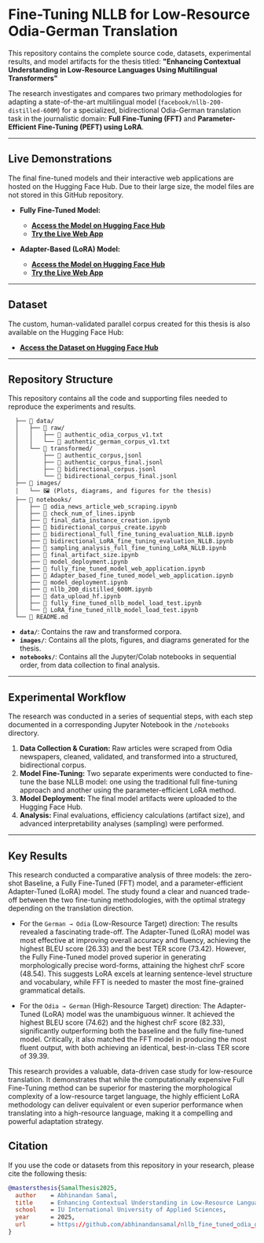 # Fine-Tuning NLLB for Low-Resource Odia-German Translation

This repository contains the complete source code, datasets, experimental results, and model artifacts for the thesis titled: **"Enhancing Contextual Understanding in Low-Resource Languages Using Multilingual Transformers"**

The research investigates and compares two primary methodologies for adapting a state-of-the-art multilingual model (`facebook/nllb-200-distilled-600M`) for a specialized, bidirectional Odia-German translation task in the journalistic domain: **Full Fine-Tuning (FFT)** and **Parameter-Efficient Fine-Tuning (PEFT) using LoRA**.

---

## Live Demonstrations

The final fine-tuned models and their interactive web applications are hosted on the Hugging Face Hub. Due to their large size, the model files are not stored in this GitHub repository.

* **Fully Fine-Tuned Model:**
    * **[Access the Model on Hugging Face Hub](https://huggingface.co/abhinandansamal/nllb-200-distilled-600M-finetuned-odia-german-bidirectional)**
    * **[Try the Live Web App](https://huggingface.co/spaces/abhinandansamal/full_fine_tuned_model_web_application)**

* **Adapter-Based (LoRA) Model:**
    * **[Access the Model on Hugging Face Hub](https://huggingface.co/abhinandansamal/nllb-200-distilled-600M-LoRA-finetuned-odia-german-bidirectional)**
    * **[Try the Live Web App](https://huggingface.co/spaces/abhinandansamal/Adapter_based_fine_tuned_model_web_application)**

---

## Dataset

The custom, human-validated parallel corpus created for this thesis is also available on the Hugging Face Hub:

* **[Access the Dataset on Hugging Face Hub](https://huggingface.co/datasets/abhinandansamal/bidirectional_odia_german_translation_parallel_corpus)**

---

## Repository Structure

This repository contains all the code and supporting files needed to reproduce the experiments and results.


      ├── 📂 data/
      │   ├── 📂 raw/
      │   │   ├── 📄 authentic_odia_corpus_v1.txt
      │   │   └── 📄 authentic_german_corpus_v1.txt
      │   └── 📂 transformed/
      │       ├── 📄 authentic_corpus,jsonl
      │       ├── 📄 authentic_corpus_final.jsonl
      │       ├── 📄 bidirectional_corpus.jsonl
      │       └── 📄 bidirectional_corpus_final.jsonl
      ├── 📂 images/
      │   └── 🖼️ (Plots, diagrams, and figures for the thesis)
      ├── 📂 notebooks/
      │   ├── 📜 odia_news_article_web_scraping.ipynb
      │   ├── 📜 check_num_of_lines.ipynb
      │   ├── 📜 final_data_instance_creation.ipynb
      │   ├── 📜 bidirectional_corpus_create.ipynb
      │   ├── 📜 bidirectional_full_fine_tuning_evaluation_NLLB.ipynb
      │   ├── 📜 bidirectional_LoRA_fine_tuning_evaluation_NLLB.ipynb
      │   ├── 📜 sampling_analysis_full_fine_tuning_LoRA_NLLB.ipynb
      │   ├── 📜 final_artifact_size.ipynb
      │   ├── 📜 model_deployment.ipynb
      │   ├── 📜 fully_fine_tuned_model_web_application.ipynb
      │   ├── 📜 Adapter_based_fine_tuned_model_web_application.ipynb
      │   ├── 📜 model_deployment.ipynb
      │   ├── 📜 nllb_200_distilled_600M.ipynb
      │   ├── 📜 data_upload_hf.ipynb
      │   ├── 📜 fully_fine_tuned_nllb_model_load_test.ipynb
      │   └── 📜 LoRA_fine_tuned_nllb_model_load_test.ipynb
      └── 📜 README.md


* **`data/`**: Contains the raw and transformed corpora.
* **`images/`**: Contains all the plots, figures, and diagrams generated for the thesis.
* **`notebooks/`**: Contains all the Jupyter/Colab notebooks in sequential order, from data collection to final analysis.

---

## Experimental Workflow

The research was conducted in a series of sequential steps, with each step documented in a corresponding Jupyter Notebook in the `/notebooks` directory.

1.  **Data Collection & Curation:** Raw articles were scraped from Odia newspapers, cleaned, validated, and transformed into a structured, bidirectional corpus.
2.  **Model Fine-Tuning:** Two separate experiments were conducted to fine-tune the base NLLB model: one using the traditional full fine-tuning approach and another using the parameter-efficient LoRA method.
3.  **Model Deployment:** The final model artifacts were uploaded to the Hugging Face Hub.
4.  **Analysis:** Final evaluations, efficiency calculations (artifact size), and advanced interpretability analyses (sampling) were performed.

---

## Key Results

This research conducted a comparative analysis of three models: the zero-shot Baseline, a Fully Fine-Tuned (FFT) model, and a parameter-efficient Adapter-Tuned (LoRA) model. The study found a clear and nuanced trade-off between the two fine-tuning methodologies, with the optimal strategy depending on the translation direction.

* For the `German → Odia` (Low-Resource Target) direction: The results revealed a fascinating trade-off. The Adapter-Tuned (LoRA) model was most effective at improving overall accuracy and fluency, achieving the highest BLEU score (26.33) and the best TER score (73.42). However, the Fully Fine-Tuned model proved superior in generating morphologically precise word-forms, attaining the highest chrF score (48.54). This suggests LoRA excels at learning sentence-level structure and vocabulary, while FFT is needed to master the most fine-grained grammatical details.

* For the `Odia → German` (High-Resource Target) direction: The Adapter-Tuned (LoRA) model was the unambiguous winner. It achieved the highest BLEU score (74.62) and the highest chrF score (82.33), significantly outperforming both the baseline and the fully fine-tuned model. Critically, it also matched the FFT model in producing the most fluent output, with both achieving an identical, best-in-class TER score of 39.39.

This research provides a valuable, data-driven case study for low-resource translation. It demonstrates that while the computationally expensive Full Fine-Tuning method can be superior for mastering the morphological complexity of a low-resource target language, the highly efficient LoRA methodology can deliver equivalent or even superior performance when translating into a high-resource language, making it a compelling and powerful adaptation strategy.

## Citation

If you use the code or datasets from this repository in your research, please cite the following thesis:

```bibtex
@mastersthesis{SamalThesis2025,
  author    = Abhinandan Samal,
  title     = Enhancing Contextual Understanding in Low-Resource Languages Using Multilingual Transformers,
  school    = IU International University of Applied Sciences,
  year      = 2025,
  url       = https://github.com/abhinandansamal/nllb_fine_tuned_odia_german_translator
}
